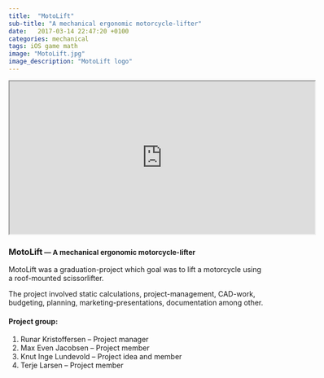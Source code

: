 ```yaml
---
title:  "MotoLift"
sub-title: "A mechanical ergonomic motorcycle-lifter"
date:   2017-03-14 22:47:20 +0100
categories: mechanical
tags: iOS game math
image: "MotoLift.jpg"
image_description: "MotoLift logo"
---
```


<div class="center">
  <iframe width="600" height="300" class="modal-video center-block" src="https://www.youtube.com/embed/kmVxxCcoFA8" allowfullscreen></iframe>
</div>
<h3>MotoLift<small> &mdash; A mechanical ergonomic motorcycle-lifter</small></h3>
  <p>MotoLift was a graduation-project which goal was to lift a motorcycle using a roof-mounted scissorlifter.</p>
<p>The project involved static calculations, project-management, CAD-work, budgeting, planning, marketing-presentations, documentation among other.</p>
<h4>Project group:</h4>
<ol>
  <li>Runar Kristoffersen &ndash; Project manager</li>
  <li>Max Even Jacobsen &ndash; Project member</li>
  <li>Knut Inge Lundevold &ndash; Project idea and member</li>
  <li>Terje Larsen &ndash; Project member</li>
</ol>
